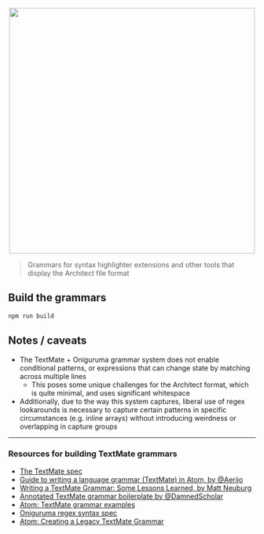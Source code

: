 <p align=center><img src="https://s3-us-west-2.amazonaws.com/arc.codes/architect-logo-500b@2x.png" width=500></p>

> Grammars for syntax highlighter extensions and other tools that display the Architect file format


## Build the grammars

```bash
npm run build
```


## Notes / caveats

- The TextMate + Oniguruma grammar system does not enable conditional patterns, or expressions that can change state by matching across multiple lines
  - This poses some unique challenges for the Architect format, which is quite minimal, and uses significant whitespace
- Additionally, due to the way this system captures, liberal use of regex lookarounds is necessary to capture certain patterns in specific circumstances (e.g. inline arrays) without introducing weirdness or overlapping in capture groups


---

### Resources for building TextMate grammars

- [The TextMate spec](https://macromates.com/manual/en/language_grammars)
- [Guide to writing a language grammar (TextMate) in Atom, by @Aerijo](https://gist.github.com/Aerijo/b8c82d647db783187804e86fa0a604a1)
- [Writing a TextMate Grammar: Some Lessons Learned, by Matt Neuburg](http://www.apeth.com/nonblog/stories/textmatebundle.html)
- [Annotated TextMate grammar boilerplate by @DamnedScholar](https://gist.github.com/DamnedScholar/622926bcd222eb1ddc483d12103fd315)
- [Atom: TextMate grammar examples](https://github.com/atom?q=language-)
- [Oniguruma regex syntax spec](https://macromates.com/manual/en/regular_expressions)
- [Atom: Creating a Legacy TextMate Grammar](https://flight-manual.atom.io/hacking-atom/sections/creating-a-legacy-textmate-grammar/)
